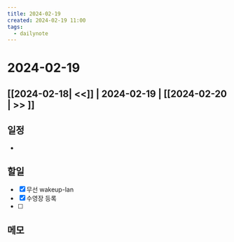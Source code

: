 ```yaml
---
title: 2024-02-19
created: 2024-02-19 11:00
tags:
  - dailynote
---
```

# 2024-02-19
## [[2024-02-18| <<]] | 2024-02-19 | [[2024-02-20 | >> ]]

## 일정
- 

## 할일
- [x] 무선 wakeup-lan
- [x] 수영장 등록
- [ ] 

## 메모

